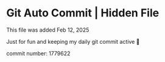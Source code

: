# Git Auto Commit | Hidden File

This file was added Feb 12, 2025

Just for fun and keeping my daily git commit active 🤪

commit number: 1779622
